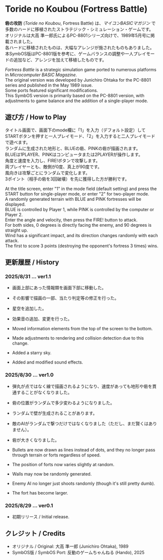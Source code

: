 # Toride no Koubou (Fortress Battle)

**砦の攻防** (*Toride no Koubou*, Fortress Battle) は、*マイコンBASICマガジン* で多数のハードに移植されたストラテジック・シミュレーション・ゲームです。  
オリジナルは大高 準一郎氏によるPC-8801シリーズ向けで、1989年5月号に掲載されました。  
各ハードに移植されたものは、大幅なアレンジが施されたものもありました。  
本SymbOS版はPC-8801版を参考に、ゲームバランスの調整や一人プレイモードの追加など、アレンジを加えて移植したものです。

*Fortress Battle* is a strategic simulation game ported to numerous platforms in *Microcomputer BASIC Magazine*.  
The original version was developed by Junichiro Ohtaka for the PC-8801 series and published in the May 1989 issue.  
Some ports featured significant modifications.  
This SymbOS version is primarily based on the PC-8801 version, with adjustments to game balance and the addition of a single-player mode.

## 遊び方 / How to Play

タイトル画面で、画面下のmode欄に「1」を入力（デフォルト設定）してSTARTボタンを押すと一人プレイモード、「2」を入力すると二人プレイモードで遊べます。  
ランダムに生成された地形と、BLUEの砦、PINKの砦が描画されます。  
BLUEは1PLAYER、PINKはコンピュータまたは2PLAYERが操作します。  
角度と速度を入力し、FIRE!ボタンで攻撃します。  
両プレイヤーとも、敵側が0度、真上が90度です。  
風向きは攻撃ごとにランダムで変化します。  
3ポイント（相手の砦を3回破壊）を先に獲得した方が勝利です。

At the title screen, enter "1" in the mode field (default setting) and press the START button for single-player mode, or enter "2" for two-player mode.  
A randomly generated terrain with BLUE and PINK fortresses will be displayed.  
BLUE is controlled by Player 1, while PINK is controlled by the computer or Player 2.  
Enter the angle and velocity, then press the FIRE! button to attack.  
For both sides, 0 degrees is directly facing the enemy, and 90 degrees is straight up.  
Wind has a significant impact, and its direction changes randomly with each attack.  
The first to score 3 points (destroying the opponent's fortress 3 times) wins.

## 更新履歴 / History
### 2025/8/31 ... ver1.1
- 画面上部にあった情報類を画面下部に移動した。
- その影響で描画の一部、当たり判定等の修正を行った。
- 星空を追加した。
- 効果音の追加、変更を行った。

- Moved information elements from the top of the screen to the bottom.
- Made adjustments to rendering and collision detection due to this change.
- Added a starry sky.
- Added and modified sound effects.
  
### 2025/8/30 ... ver1.0
- 弾丸が点ではなく線で描画されるようになり、速度があっても地形や砦を貫通することがなくなりました。  
- 砦の位置がランダムで多少変わるようになりました。  
- ランダムで壁が生成されることがあります。  
- 敵のAIがランダムで撃つだけではなくなりました（ただし、まだ賢くはありません）。  
- 砦が大きくなりました。  

- Bullets are now drawn as lines instead of dots, and they no longer pass through terrain or forts regardless of speed.  
- The position of forts now varies slightly at random.  
- Walls may now be randomly generated.  
- Enemy AI no longer just shoots randomly (though it's still pretty dumb).  
- The fort has become larger.

### 2025/8/29 ... ver0.1
- 初期リリース / Initial release.

## クレジット / Credits
- オリジナル / Original: 大高 準一郎 (Junichiro Ohtaka), 1989  
- SymbOS版 / SymbOS Port: 反動のゲームちゃんねる (Hando), 2025

